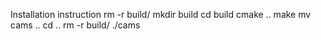 Installation instruction
rm -r build/
mkdir build
cd build
cmake ..
make
mv cams ..
cd ..
rm -r build/
./cams

